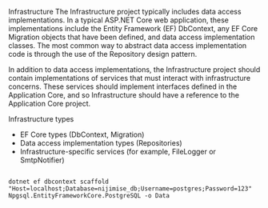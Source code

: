 Infrastructure
The Infrastructure project typically includes data access implementations. In a typical ASP.NET Core web application, these implementations include the Entity Framework (EF) DbContext, any EF Core Migration objects that have been defined, and data access implementation classes. The most common way to abstract data access implementation code is through the use of the Repository design pattern.

In addition to data access implementations, the Infrastructure project should contain implementations of services that must interact with infrastructure concerns. These services should implement interfaces defined in the Application Core, and so Infrastructure should have a reference to the Application Core project.

Infrastructure types
- EF Core types (DbContext, Migration)
- Data access implementation types (Repositories)
- Infrastructure-specific services (for example, FileLogger or SmtpNotifier)


~~~~

dotnet ef dbcontext scaffold "Host=localhost;Database=nijimise_db;Username=postgres;Password=123" Npgsql.EntityFrameworkCore.PostgreSQL -o Data

~~~~